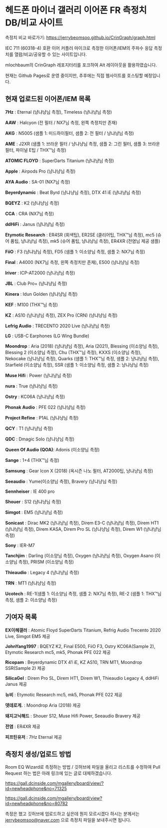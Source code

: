 # 헤드폰 마이너 갤러리 이어폰 FR 측정치 DB/비교 사이트

측정치 비교 바로가기: https://jerrybeomsoo.github.io/CrinGraph/graph.html

IEC 711 (60318-4) 호환 이어 커플러 마이크로 측정한 이어폰/IEM의 주파수 응답 측정치를 열람/비교/공유할 수 있는 사이트입니다.

mlochbaum의 CrinGraph 레포지터리를 포크하여 Alt 레이아웃을 활용하였습니다.

현재는 Github Pages로 운영 중이지만, 추후에는 직접 웹사이트를 호스팅할 예정입니다.


## 현재 업로드된 이어폰/IEM 목록

**7Hz** : Eternal (냥냐냥님 측정), Timeless (냥냐냥님 측정)

**AAW** : Halcyon (전 필터 / NX7님 측정, 왼쪽 측정치만 존재)

**AKG** : N5005 (샘플 1: 미드하이필터, 샘플 2: 전 필터 / 냥냐냥님 측정)

**AME** : J2XR (샘플 1: 브라운 필터 / 냥냐냥님 측정, 샘플 2: 그린 필터, 샘플 3: 브라운 필터, 파이널 E팁 / THX™님 측정)

**ATOMIC FLOYD** : SuperDarts Titanium (냥냐냥님 측정)

**Apple** : Airpods Pro (냥냐냥님 측정)

**AYA Audio** : SA-01 (NX7님 측정)

**Beyerdynamic** : Beat Byrd (냥냐냥님 측정), DTX 41 iE (냥냐냥님 측정)

**BQEYZ** : K2 (냥냐냥님 측정)

**CCA** : CRA (NX7님 측정)

**ddHiFi** : Janus (냥냐냥님 측정)

**Etymotic Research** : ER4SR (회색팁), ER2SE (클리어팁, THX™님 측정), mc5 (슈어 폼팁, 냥냐냥님 측정), mk5 (슈어 폼팁, 냥냐냥님 측정), ER4XR (전염님 제공 샘플)

**FiiO** : F3 (냥냐냥님 측정), FD5 (샘플 1: 이소양님 측정, 샘플 2: NX7님 측정)

**Final** : A4000 (NX7님 측정, 왼쪽 측정치만 존재), E500 (냥냐냥님 측정)

**Iriver** : ICP-AT2000 (냥냐냥님 측정)

**JBL** : Club Pro+ (냥냐냥님 측정)

**Kinera** : Idun Golden (냥냐냥님 측정)

**KEF** : M100 (THX™님 측정)

**KZ** : AS10 (냥냐냥님 측정), ZEX Pro (CRN) (냥냐냥님 측정)

**Lefrig Audio** : TRECENTO 2020 Live (냥냐냥님 측정)

**LG** : USB-C Earphones (LG Wing Bundle)

**Moondrop** : Aria (2018) (냥냐냥님 측정), Aria (2021), Blessing (이소양님 측정), Blessing 2 (이소양님 측정), Chu (THX™님 측정), KXXS (이소양님 측정), Nekocake (냥냐냥님 측정), Quarks (샘플 1: THX™님 측정, 샘플 2: 냥냐냥님 측정), Starfield (이소양님 측정), SSR (샘플 1: 이소양님 측정, 샘플 2: 냥냐냥님 측정)

**Muse Hifi** : Power (냥냐냥님 측정)

**nura** : True (냥냐냥님 측정)

**Ostry** : KC06A (냥냐냥님 측정)

**Phonak Audio** : PFE 022 (냥냐냥님 측정)

**Project Refine** : P1AL (냥냐냥님 측정)

**QCY** : T1 (냥냐냥님 측정)

**QDC** : Dmagic Solo (냥냐냥님 측정)

**Queen Of Audio (QOA)**: Adonis (이소양님 측정)

**Sange** : 1+4 (THX™님 측정)

**Samsung** : Gear Icon X (2018) (옥시즌 나노 필터, AT2000팁, 냥냐냥님 측정)

**Seeaudio** : Yume(이소양님 측정), Bravery (냥냐냥님 측정)

**Sennheiser** : IE 400 pro

**Shouer** : S12 (냥냐냥님 측정)

**Simgot** : EM5 (냥냐냥님 측정)

**Sonicast** : Dirac MK2 (냥냐냥님 측정), Direm E3-C (냥냐냥님 측정), Direm HT1 (냥냐냥님 측정), Direm KASA, Direm Pro SL (냥냐냥님 측정), Direm W1 (냥냐냥님 측정)

**Sony** : IER-M7

**Tanchjim** : Darling (이소양님 측정), Oxygen (냥냐냥님 측정), Oxygen Asano (이소양님 측정), PRISM (이소양님 측정)

**Thieaudio** : Legacy 4 (냥냐냥님 측정)

**TRN** : MT1 (냥냐냥님 측정)

**Ucotech** : RE-1(샘플 1: 이소양님 측정, 샘플 2: NX7님 측정), RE-2 (샘플 1: THX™님 측정, 샘플 2: 이소양님 측정)


## 기여자 목록

**EX이헤갤러** : Atomic Floyd SuperDarts Titanium, Refrig Audio Trecento 2020 Live, Simgot EM5 제공

**JohnYang1997** : BQEYZ K2, Final E500, FiiO F3, Ostry KC06A(Sample 2), Etymotic Research mc5, mk5, Phonak PFE 022 제공

**Ricopam** : Beyerdynamic DTX 41 iE, KZ AS10, TRN MT1, Moondrop SSR(Sample 2) 제공

**SilicaGel** : Direm Pro SL, Direm HT1, Direm W1, Thieaudio Legacy 4, ddHiFi Janus 제공

**뉴비** : Etymotic Research mc5, mk5, Phonak PFE 022 제공

**뎃데로게.** : Moondrop Aria (2018) 제공

**돼지고닉해드** : Shouer S12, Muse Hifi Power, Seeaudio Bravery 제공

**전염** : ER4XR 제공

**피프틴유저** : 7Hz Eternal 제공


## 측정치 생성/업로드 방법

Room EQ Wizard로 측정하는 방법 / 깃허브에 파일을 올리고 리스트를 수정하여 Pull Request 하는 법은 아래 링크에 있는 글로 대체하겠습니다.

https://gall.dcinside.com/mgallery/board/view/?id=newheadphone&no=71325

https://gall.dcinside.com/mgallery/board/view?id=newheadphone&no=80782

측정은 했고 깃허브에 업로드하고 싶은데 뭔지 모르시겠다 하시는 분께서는 jerrybeomsoo@naver.com 으로 측정치 파일을 보내주시면 됩니다.
